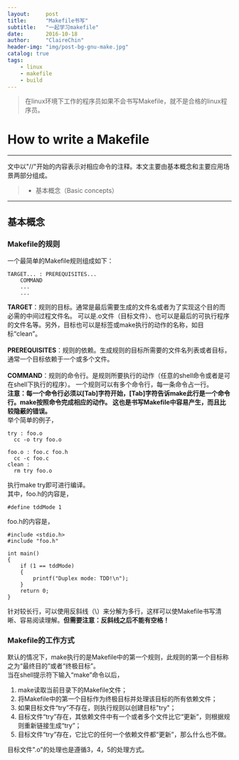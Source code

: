 ```yaml
---
layout:     post
title:      "Makefile书写"
subtitle:   "一起学习makefile"
date:       2016-10-18
author:     "ClaireChin"
header-img: "img/post-bg-gnu-make.jpg"
catalog: true
tags:
    - linux
    - makefile
    - build
---
```

>在linux环境下工作的程序员如果不会书写Makefile，就不是合格的linux程序员。

# How to write a Makefile

------

文中以"//"开始的内容表示对相应命令的注释。本文主要由基本概念和主要应用场景两部分组成。

> * 基本概念（Basic concepts）

------

## 基本概念

### Makefile的规则
一个最简单的Makefile规则组成如下：

    TARGET... : PREREQUISITES...
        COMMAND
        ...
        ...
      
      
**TARGET**：规则的目标。通常是最后需要生成的文件名或者为了实现这个目的而必需的中间过程文件名。
可以是.o文件（目标文件）、也可以是最后的可执行程序的文件名等。另外，目标也可以是标签或make执行的动作的名称，如目标“clean”。
<br>
<br>**PREREQUISITES**：规则的依赖。生成规则的目标所需要的文件名列表或者目标，通常一个目标依赖于一个或多个文件。
<br>
<br>**COMMAND**：规则的命令行。是规则所要执行的动作（任意的shell命令或者是可在shell下执行的程序）。
一个规则可以有多个命令行，每一条命令占一行。
<br>
**注意：每一个命令行必须以[Tab]字符开始，[Tab]字符告诉make此行是一个命令行。make按照命令完成相应的动作。
这也是书写Makefile中容易产生，而且比较隐蔽的错误。**
<br>举个简单的例子，

    try : foo.o
      cc -o try foo.o

    foo.o : foo.c foo.h
      cc -c foo.c	
    clean :
      rm try foo.o  
      
执行make try即可进行编译。  
其中，foo.h的内容是，

    #define tddMode 1
    
foo.h的内容是，

    #include <stdio.h>
    #include "foo.h"

    int main()
    {
	    if (1 == tddMode)
	    {
		    printf("Duplex mode: TDD!\n");
	    }
	    return 0;
    }

针对较长行，可以使用反斜线（\）来分解为多行，这样可以使Makefile书写清晰、容易阅读理解。**但需要注意：反斜线之后不能有空格！**

### Makefile的工作方式

默认的情况下，make执行的是Makefile中的第一个规则，此规则的第一个目标称之为“最终目的”或者“终极目标”。
<br>当在shell提示符下输入“make”命令以后，<br>
1. make读取当前目录下的Makefile文件；<br>
2. 将Makefile中的第一个目标作为终极目标并处理该目标的所有依赖文件；<br>
3. 如果目标文件“try”不存在，则执行规则以创建目标"try"；<br>
4. 目标文件“try”存在，其依赖文件中有一个或者多个文件比它“更新”，则根据规则重新链接生成“try”；<br>
5. 目标文件“try”存在，它比它的任何一个依赖文件都“更新”，那么什么也不做。

目标文件".o"的处理也是遵循3，4，5的处理方式。
